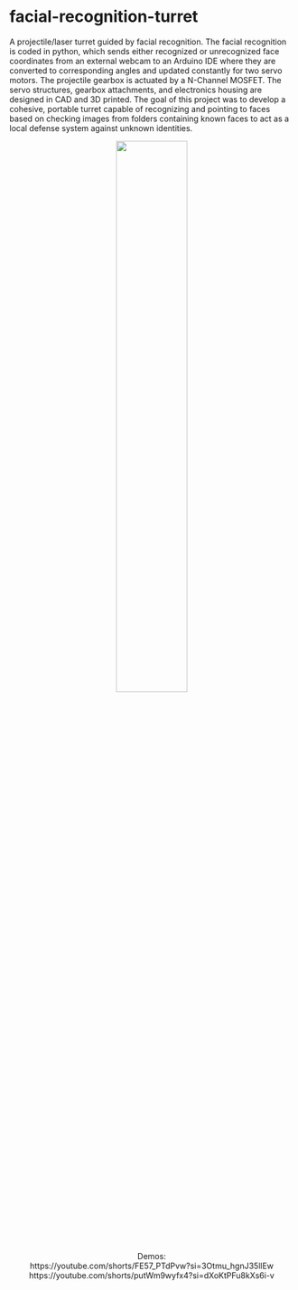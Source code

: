 # facial-recognition-turret
A projectile/laser turret guided by facial recognition. The facial recognition is coded in python, which sends either recognized or unrecognized face coordinates from an external webcam to an Arduino IDE where they are converted to corresponding angles and updated constantly for two servo motors. The projectile gearbox is actuated by a N-Channel MOSFET. The servo structures, gearbox attachments, and electronics housing are designed in CAD and 3D printed. The goal of this project was to develop a cohesive, portable turret capable of recognizing and pointing to faces based on checking images from folders containing known faces to act as a local defense system against unknown identities.
<p align = "center">
  <img src="https://github.com/user-attachments/assets/4c4b9978-79f9-4a76-b641-4c870453d31d" width=50% height=50%>
</p>

<p align = "center">
  Demos:
  <br>https://youtube.com/shorts/FE57_PTdPvw?si=3Otmu_hgnJ35llEw
  <br>https://youtube.com/shorts/putWm9wyfx4?si=dXoKtPFu8kXs6i-v
</p>
